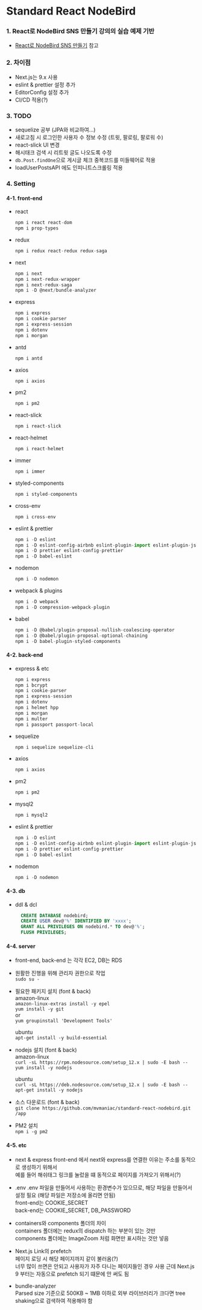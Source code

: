 # Standard React NodeBird

### 1. React로 NodeBird SNS 만들기 강의의 실습 예제 기반

* [React로 NodeBird SNS 만들기](https://www.inflearn.com/course/react_nodebird "React로 NodeBird SNS 만들기") 참고

### 2. 차이점

* Next.js는 9.x 사용
* eslint & prettier 설정 추가
* EditorConfig 설정 추가
* CI/CD 적용(?)

### 3. TODO

* sequelize 공부 (JPA와 비교하여...)
* 새로고침 시 로그인한 사용자 수 정보 수정 (트윗, 팔로링, 팔로워 수)
* react-slick UI 변경
* 해시태크 검색 시 리트윗 글도 나오도록 수정
* `db.Post.findOne`으로 게시글 체크 중복코드를 미들웨어로 적용
* loadUserPostsAPI 에도 인피니트스크롤링 적용

### 4. Setting

#### 4-1. front-end

* react

    ``` javascript
    npm i react react-dom
    npm i prop-types
    ```

* redux

    ``` javascript
    npm i redux react-redux redux-saga
    ```

* next

    ``` javascript
    npm i next
    npm i next-redux-wrapper
    npm i next-redux-saga
    npm i -D @next/bundle-analyzer
    ```

* express

    ``` javascript
    npm i express
    npm i cookie-parser
    npm i express-session
    npm i dotenv
    npm i morgan
    ```

* antd

    ``` javascript
    npm i antd
    ```

* axios

    ``` javascript
    npm i axios
    ```

* pm2
  
    ``` javascript
    npm i pm2
    ```

* react-slick
  
    ``` javascript
    npm i react-slick
    ```

* react-helmet
  
    ``` javascript
    npm i react-helmet
    ```

* immer
  
    ``` javascript
    npm i immer
    ```

* styled-components
  
    ``` javascript
    npm i styled-components
    ```

* cross-env
  
    ``` javascript
    npm i cross-env
    ```

* eslint & prettier

    ``` javascript
    npm i -D eslint
    npm i -D eslint-config-airbnb eslint-plugin-import eslint-plugin-jsx-a11y eslint-plugin-react eslint-plugin-react-hooks
    npm i -D prettier eslint-config-prettier
    npm i -D babel-eslint
    ```

* nodemon

    ``` javascript
    npm i -D nodemon
    ```

* webpack & plugins

    ``` javascript
    npm i -D webpack
    npm i -D compression-webpack-plugin
    ```

* babel

    ``` javascript
    npm i -D @babel/plugin-proposal-nullish-coalescing-operator
    npm i -D @babel/plugin-proposal-optional-chaining
    npm i -D babel-plugin-styled-components
    ```

#### 4-2. back-end

* express & etc

    ``` javascript
    npm i express
    npm i bcrypt
    npm i cookie-parser
    npm i express-session
    npm i dotenv
    npm i helmet hpp
    npm i morgan
    npm i multer
    npm i passport passport-local
    ```

* sequelize

    ``` javascript
    npm i sequelize sequelize-cli
    ```

* axios

    ``` javascript
    npm i axios
    ```

* pm2
  
    ``` javascript
    npm i pm2
    ```

* mysql2

    ``` javascript
    npm i mysql2
    ```

* eslint & prettier

    ``` javascript
    npm i -D eslint
    npm i -D eslint-config-airbnb eslint-plugin-import eslint-plugin-jsx-a11y
    npm i -D prettier eslint-config-prettier
    npm i -D babel-eslint
    ```

* nodemon

    ``` javascript
    npm i -D nodemon
    ```

#### 4-3. db

* ddl & dcl
  
  ```sql
    CREATE DATABASE nodebird;
    CREATE USER dev@'%' IDENTIFIED BY 'xxxx';
    GRANT ALL PRIVILEGES ON nodebird.* TO dev@'%';
    FLUSH PRIVILEGES;
  ```

#### 4-4. server

* front-end, back-end 는 각각 EC2, DB는 RDS
* 원활한 진행을 위해 관리자 권한으로 작업  
  ```sudo su -```

* 필요한 패키지 설치 (font & back)  
    amazon-linux  
    ```amazon-linux-extras install -y epel```  
    ```yum install -y git```  
    or  
    ```yum groupinstall 'Development Tools'```

    ubuntu  
    ```apt-get install -y build-essential```

* nodejs 설치 (font & back)  
    amazon-linux  
    ```curl -sL https://rpm.nodesource.com/setup_12.x | sudo -E bash --```
    ```yum install -y nodejs```

    ubuntu  
    ```curl -sL https://deb.nodesource.com/setup_12.x | sudo -E bash --```
    ```apt-get install -y nodejs```

* 소스 다운로드 (font & back)  
    ```git clone https://github.com/mvmaniac/standard-react-nodebird.git /app```

* PM2 설치  
    ```npm i -g pm2```

#### 4-5. etc

* next & express
front-end 에서 next와 express를 연결한 이유는 주소를 동적으로 생성하기 위해서  
예를 들어 해쉬태그 링크를 눌렀을 떄 동적으로 페이지를 가져오기 위해서(?)

* .env
.env 파일을 만들어서 사용하는 환경변수가 있으므로, 해당 파일을 만들어서 설정 필요 (해당 파일은 저장소에 올리면 안됨)  
front-end는 COOKIE_SECRET  
back-end는 COOKIE_SECRET, DB_PASSWORD  

* containers와 components 폴더의 차이  
containers 폴더에는 redux의 dispatch 하는 부분이 있는 것만  
components 폴더에는 ImageZoom 처럼 화면만 표시하는 것만 넣음

* Next.js Link의 prefetch  
페이지 로딩 시 해당 페이지까지 같이 불러옴(?)  
너무 많이 쓰면은 안되고 사용자가 자주 다니는 페이지들인 경우 사용
근데 Next.js 9 부터는 자동으로 prefetch 되기 떄문에 안 써도 됨

* bundle-analyzer  
Parsed size 기준으로 500KB ~ 1MB 이하로
외부 라이브러리가 크다면 tree shaking으로 검색하여 적용해야 함

